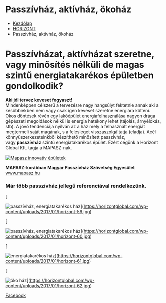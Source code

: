 # Passzívház, aktívház, ökoház

- [Kezdőlap](https://horizontglobal.com/) 
- [HORIZONT](https://horizontglobal.com/?page_id=50) 
- Passzívház, aktívház, ökoház

# Passzívházat, aktívházat szeretne, vagy minősítés nélküli de magas szintű energiatakarékos épületben gondolkodik?

**Aki jól tervez keveset fogyaszt!**  
Mindenképpen célszerű a tervezésre nagy hangsúlyt fektetnie annak aki a későbbiekben nem vagy csak igen keveset szeretne energiára költeni.  
Okos döntések révén egy lakóépület energiafelhasználása nagyon drága gépészeti megoldások nélkül is energia hatékony lehet (tájolás, árnyélokás, stb). A jövő tendenciája nyilván az a ház mely a felhasznált energiát megtermeli saját magának, s a felesleget visszaszolgáltatja (eladja). Acél könnyűszerkezeteinkből készíthető minősített passzívház, vagy **passzívház** szintű energiatakarékos épület. Ezért cégünk a Horizont Global Kft. tagja a MAPASZ-nak.

[![Mapasz innovatív épületek](https://horizontglobal.com/wp-content/uploads/2017/01/index.jpg)](https://horizontglobal.com/wp-content/uploads/2017/01/index.jpg)

**MAPASZ-korábban Magyar Passzívház Szövetség Egyesület**  
www.mapasz.hu

### Már több passzívház jellegű referenciával rendelkezünk.

[

![passzívház, energiatakarékos ház](https://horizontglobal.com/wp-content/uploads/2017/01/horizont-59-275x275.jpg)](https://horizontglobal.com/wp-content/uploads/2017/01/horizont-59.jpg)

[

![passzívház, energiatakarékos ház](https://horizontglobal.com/wp-content/uploads/2017/01/horizont-60-275x275.jpg)](https://horizontglobal.com/wp-content/uploads/2017/01/horizont-60.jpg)

[

![energiatakarékos ház](https://horizontglobal.com/wp-content/uploads/2017/01/horizont-61-275x275.jpg)](https://horizontglobal.com/wp-content/uploads/2017/01/horizont-61.jpg)

[

![öko ház](https://horizontglobal.com/wp-content/uploads/2017/01/horizont-62-275x275.jpg)](https://horizontglobal.com/wp-content/uploads/2017/01/horizont-62.jpg)

[Facebook](https://horizontglobal.com/#facebook "Facebook")